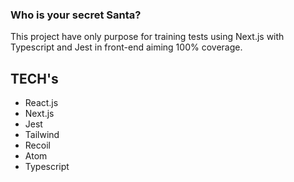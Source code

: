 ### Who is your secret Santa?

This project have only purpose for training tests using Next.js with Typescript and Jest in front-end aiming 100% coverage.

## TECH's

- React.js
- Next.js
- Jest
- Tailwind
- Recoil
- Atom
- Typescript
